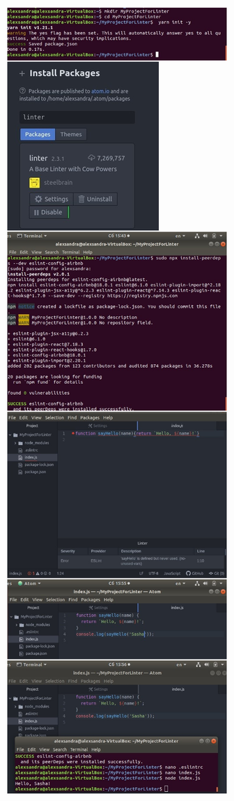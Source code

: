 ![](theme4/linter/theme4lab11.jpg)
   ![](theme4/linter/theme4lab12.jpg)
   ![](theme4/linter/theme4lab13.jpg)
   ![](theme4/linter/theme4lab14.jpg)
   ![](theme4/linter/theme4lab15.jpg)
   ![](theme4/linter/theme4lab16.jpg)
